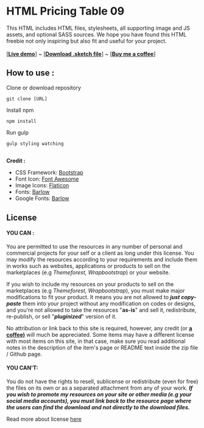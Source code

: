
#  HTML Pricing Table 09

This HTML includes HTML files, stylesheets, all supporting image and JS assets, and optional SASS sources. We hope you have found this HTML freebie not only inspiring but also fit and useful for your project. <br><br>
[**[Live demo](https://koolui.github.io/pribel-ngo09/)**] ~ [**[Download .sketch file](http://freehtmldesign.com/2019/09/modern-and-flat-gradient-pricing-table.html)**] ~ [**[Buy me a coffee](https://ko-fi.com/ariecupu)**]

## How to use :
Clone or download repository

    git clone [URL]

Install npm

    npm install

Run gulp 

    gulp styling watching

##
**Credit :**
*  CSS Framework: [Bootstrap](https://getbootstrap.com/)
*  Font Icon: [Font Awesome](https://fontawesome.com/)
*  Image Icons: [Flaticon](https://www.flaticon.com/packs/avatar-set)
*  Fonts: [Barlow](https://www.fontsquirrel.com/fonts/barlow)
*  Google Fonts: [Barlow](https://fonts.google.com/specimen/Barlow)

##  License

####  YOU CAN :
You are permitted to use the resources in any number of personal and commercial projects for your self or a client as long under this license. You may modify the resources according to your requirements and include them in works such as websites, applications or products to sell on the marketplaces (e.g *Themeforest, Wrapbootstrap*) or your website.

If you wish to include my resources on your products to sell on the marketplaces (e.g *Themeforest, Wrapbootstrap*), you must make major modifications to fit your product. It means you are not allowed to ***just copy-paste*** them into your project without any modification on codes or designs, and you're not allowed to take the resources "**as-is**" and sell it, redistribute, re-publish, or sell "***pluginized***" version of it.

No attribution or link back to this site is required, however, any credit (or **[a coffee)](https://ko-fi.com/ariecupu)** will much be appreciated. Some items may have a different license with most items on this site, in that case, make sure you read additional notes in the description of the item's page or README text inside the zip file / Github page.

####  YOU CAN'T:
You do not have the rights to resell, sublicense or redistribute (even for free) the files on its own or as a separated attachment from any of your work. ***If you wish to promote my resources on your site or other media (e.g your social media accounts), you must link back to the resource page where the users can find the download and not directly to the download files.***

Read more about license [here](https://freehtmldesign.blogspot.com/p/terms-and-licenses.html)